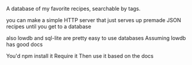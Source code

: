 A database of my favorite recipes, searchable by tags.

you can make a simple HTTP server that just serves up premade JSON recipes until you get to a database

also lowdb and sql-lite are pretty easy to use databases
Assuming lowdb has good docs

You'd npm install it
Require it
Then use it based on the docs
